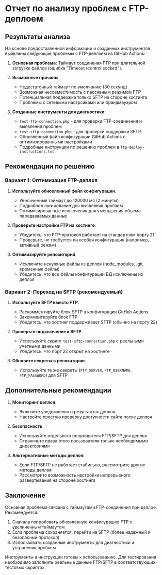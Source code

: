 # Отчет по анализу проблем с FTP-деплоем

## Результаты анализа

На основе предоставленной информации и созданных инструментов выявлены следующие проблемы с FTP-деплоем из GitHub Actions:

1. **Основная проблема**: Таймаут соединения FTP при длительной загрузке файлов (ошибка "Timeout (control socket)").

2. **Возможные причины**:
   - Недостаточный таймаут по умолчанию (30 секунд)
   - Возможная несовместимость с пассивным режимом FTP
   - Потенциальная поддержка только SFTP на стороне хостинга
   - Проблемы с сетевыми настройками или брандмауэром

3. **Созданные инструменты для диагностики**:
   - `test-ftp-connection.php` - для проверки FTP-соединения и выявления проблем
   - `test-sftp-connection.php` - для проверки поддержки SFTP
   - Обновленный файл конфигурации GitHub Actions с оптимизированными настройками
   - Подробные инструкции по решению проблем в `ftp-deploy-instructions.txt`

## Рекомендации по решению

### Вариант 1: Оптимизация FTP-деплоя

1. **Используйте обновленный файл конфигурации**.
   - Увеличенный таймаут до 120000 мс (2 минуты)
   - Подробное логирование для выявления проблем
   - Оптимизированные исключения для уменьшения объема передаваемых данных

2. **Проверьте настройки FTP на хостинге**.
   - Убедитесь, что FTP-протокол работает на стандартном порту 21
   - Проверьте, не требуется ли особая конфигурация (например, активный режим)

3. **Оптимизируйте репозиторий**.
   - Исключите ненужные файлы из деплоя (node_modules, .git, временные файлы)
   - Убедитесь, что все файлы конфигурации БД исключены из деплоя

### Вариант 2: Переход на SFTP (рекомендуемый)

1. **Используйте SFTP вместо FTP**.
   - Раскомментируйте блок SFTP в конфигурации GitHub Actions
   - Закомментируйте блок FTP
   - Убедитесь, что хостинг поддерживает SFTP (обычно на порту 22)

2. **Проверьте подключение к SFTP**.
   - Используйте скрипт `test-sftp-connection.php` с реальными учетными данными
   - Убедитесь, что порт 22 открыт на хостинге

3. **Обновите секреты в репозитории**.
   - Используйте те же секреты (`FTP_SERVER`, `FTP_USERNAME`, `FTP_PASSWORD`) для SFTP

## Дополнительные рекомендации

1. **Мониторинг деплоя**:
   - Включите уведомления о результатах деплоя
   - Настройте простую проверку доступности сайта после деплоя

2. **Безопасность**:
   - Используйте отдельного пользователя FTP/SFTP для деплоя
   - Ограничьте права этого пользователя только необходимыми директориями

3. **Альтернативные методы деплоя**:
   - Если FTP/SFTP не работает стабильно, рассмотрите другие методы деплоя
   - Рассмотрите возможность настройки непрерывного развертывания на стороне хостинга

## Заключение

Основная проблема связана с таймаутами FTP-соединения при деплое. Рекомендуется:

1. Сначала попробовать обновленную конфигурацию FTP с увеличенным таймаутом
2. Если проблема сохраняется, перейти на SFTP (более надежный и безопасный протокол)
3. Использовать созданные инструменты для диагностики и устранения проблем

Инструменты и инструкции готовы к использованию. Для тестирования необходимо заполнить реальные данные FTP/SFTP в соответствующих тестовых скриптах. 